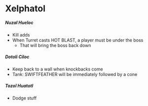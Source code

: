 # Xelphatol

##### Nuzal Hueloc

- Kill adds
- When Turret casts HOT BLAST, a player must be under the boss
  - That will bring the boss back down

##### Dotoli Ciloc

- Keep back to a wall when knockbacks come
- Tank: SWIFTFEATHER will be immediately followed by a cone

##### Tozol Huatotl

- Dodge stuff
